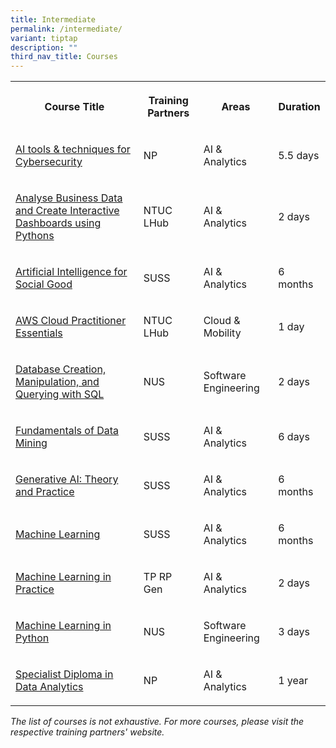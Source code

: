 ```yaml
---
title: Intermediate
permalink: /intermediate/
variant: tiptap
description: ""
third_nav_title: Courses
---
```

<table style="minWidth: 100px">
<colgroup>
<col>
<col>
<col>
<col>
</colgroup>
<tbody>
<tr>
<th rowspan="1" colspan="1">
<p><strong>Course Title</strong>
</p>
</th>
<th rowspan="1" colspan="1">
<p>Training Partners</p>
</th>
<th rowspan="1" colspan="1">
<p><strong>Areas</strong>
</p>
</th>
<th rowspan="1" colspan="1">
<p><strong>Duration</strong>
</p>
</th>
</tr>
<tr>
<td rowspan="1" colspan="1">
<p><a href="https://www.myskillsfuture.gov.sg/content/portal/en/training-exchange/course-directory/course-detail.html?courseReferenceNumber=TGS-2024041440" rel="noopener noreferrer nofollow" target="_blank">AI tools &amp; techniques for Cybersecurity</a>
</p>
</td>
<td rowspan="1" colspan="1">
<p>NP</p>
</td>
<td rowspan="1" colspan="1">
<p>AI &amp; Analytics</p>
</td>
<td rowspan="1" colspan="1">
<p>5.5 days</p>
</td>
</tr>
<tr>
<td rowspan="1" colspan="1">
<p><a href="https://www.ntuclearninghub.com/en-gb/-/course/analyse-business-data-and-create-interactive-dashboards-using-python-sf" rel="noopener noreferrer nofollow" target="_blank">Analyse Business Data and Create Interactive Dashboards using Pythons</a>
</p>
</td>
<td rowspan="1" colspan="1">
<p>NTUC LHub</p>
</td>
<td rowspan="1" colspan="1">
<p>AI &amp; Analytics</p>
</td>
<td rowspan="1" colspan="1">
<p>2 days</p>
</td>
</tr>
<tr>
<td rowspan="1" colspan="1">
<p><a href="https://www.suss.edu.sg/courses/detail/bus375" rel="noopener noreferrer nofollow" target="_blank">Artificial Intelligence for Social Good</a>
</p>
</td>
<td rowspan="1" colspan="1">
<p>SUSS</p>
</td>
<td rowspan="1" colspan="1">
<p>AI &amp; Analytics</p>
</td>
<td rowspan="1" colspan="1">
<p>6 months</p>
</td>
</tr>
<tr>
<td rowspan="1" colspan="1">
<p><a href="https://www.ntuclearninghub.com/en-gb/-/course/aws-cloud-practitioner-essentials-sf" rel="noopener noreferrer nofollow" target="_blank">AWS Cloud Practitioner Essentials</a>
</p>
</td>
<td rowspan="1" colspan="1">
<p>NTUC LHub</p>
</td>
<td rowspan="1" colspan="1">
<p>Cloud &amp; Mobility&nbsp;</p>
</td>
<td rowspan="1" colspan="1">
<p>1 day</p>
</td>
</tr>
<tr>
<td rowspan="1" colspan="1">
<p><a href="https://inetapps.nus.edu.sg/SACS/LifeLongLearning/CourseDetails/COM-DCMAQWS_TGS-2022012358/" rel="noopener noreferrer nofollow" target="_blank">Database Creation, Manipulation, and Querying with SQL</a>
</p>
</td>
<td rowspan="1" colspan="1">
<p>NUS</p>
</td>
<td rowspan="1" colspan="1">
<p>Software Engineering</p>
</td>
<td rowspan="1" colspan="1">
<p>2 days</p>
</td>
</tr>
<tr>
<td rowspan="1" colspan="1">
<p><a href="https://www.myskillsfuture.gov.sg/content/portal/en/training-exchange/course-directory/course-detail.html?courseReferenceNumber=TGS-2023037338" rel="noopener noreferrer nofollow" target="_blank">Fundamentals of Data Mining</a>
</p>
</td>
<td rowspan="1" colspan="1">
<p>SUSS</p>
</td>
<td rowspan="1" colspan="1">
<p>AI &amp; Analytics</p>
</td>
<td rowspan="1" colspan="1">
<p>6 days</p>
</td>
</tr>
<tr>
<td rowspan="1" colspan="1">
<p><a href="https://www.suss.edu.sg/courses/detail/ict302" rel="noopener noreferrer nofollow" target="_blank">Generative AI: Theory and Practice</a>
</p>
</td>
<td rowspan="1" colspan="1">
<p>SUSS</p>
</td>
<td rowspan="1" colspan="1">
<p>AI &amp; Analytics</p>
</td>
<td rowspan="1" colspan="1">
<p>6 months</p>
</td>
</tr>
<tr>
<td rowspan="1" colspan="1">
<p><a href="https://www.suss.edu.sg/courses/detail/eng335" rel="noopener noreferrer nofollow" target="_blank">Machine Learning</a>
</p>
</td>
<td rowspan="1" colspan="1">
<p>SUSS</p>
</td>
<td rowspan="1" colspan="1">
<p>AI &amp; Analytics</p>
</td>
<td rowspan="1" colspan="1">
<p>6 months</p>
</td>
</tr>
<tr>
<td rowspan="1" colspan="1">
<p><a href="https://www.tp.edu.sg/schools-and-courses/adult-learners/all-courses/skillsfuture-series/machine-learning-in-practice.html" rel="noopener noreferrer nofollow" target="_blank">Machine Learning in Practice</a>
</p>
</td>
<td rowspan="1" colspan="1">
<p>TP RP Gen</p>
</td>
<td rowspan="1" colspan="1">
<p>AI &amp; Analytics</p>
</td>
<td rowspan="1" colspan="1">
<p>2 days</p>
</td>
</tr>
<tr>
<td rowspan="1" colspan="1">
<p><a href="https://inetapps.nus.edu.sg/SACS/LifeLongLearning/CourseDetails/COM-MLIP_TGS-2022011025/" rel="noopener noreferrer nofollow" target="_blank">Machine Learning in Python</a>
</p>
</td>
<td rowspan="1" colspan="1">
<p>NUS</p>
</td>
<td rowspan="1" colspan="1">
<p>Software Engineering</p>
</td>
<td rowspan="1" colspan="1">
<p>3 days</p>
</td>
</tr>
<tr>
<td rowspan="1" colspan="1">
<p><a href="https://www.cet.np.edu.sg/courses/specialist-diploma-in-data-analytics/" rel="noopener noreferrer nofollow" target="_blank">Specialist Diploma in Data Analytics</a>
</p>
</td>
<td rowspan="1" colspan="1">
<p>NP</p>
</td>
<td rowspan="1" colspan="1">
<p>AI &amp; Analytics</p>
</td>
<td rowspan="1" colspan="1">
<p>1 year</p>
</td>
</tr>
</tbody>
</table>
<p><em>The list of courses is not exhaustive. For more courses, please visit the respective training partners' website.</em>
</p>